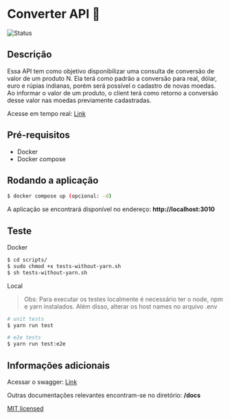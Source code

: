 # Converter API 💱

![Status](https://badgen.net/badge/api/up/green)

## Descrição

Essa API tem como objetivo disponibilizar uma consulta de conversão de valor de um produto N. Ela terá como padrão a conversão para real, dólar, euro e rúpias indianas, porém será possível o cadastro de novas moedas. Ao informar o valor de um produto, o client terá como retorno a conversão desse valor nas moedas previamente cadastradas.

Acesse em tempo real: [Link](https://converter-api.fly.dev/docs)

## Pré-requisitos

- Docker
- Docker compose

## Rodando a aplicação

```bash
$ docker compose up (opcional: -d)
```

A aplicação se encontrará disponível no endereço: **http://localhost:3010**

## Teste

Docker

```bash
$ cd scripts/
$ sudo chmod +x tests-without-yarn.sh
$ sh tests-without-yarn.sh
```

Local

> Obs: Para executar os testes localmente é necessário ter o node, npm e yarn instalados. Além disso, alterar os host names no arquivo .env

```bash
# unit tests
$ yarn run test

# e2e tests
$ yarn run test:e2e
```

## Informações adicionais

Acessar o swagger: [Link](http://localhost:3010/docs)

Outras documentações relevantes encontram-se no diretório: **/docs**

[MIT licensed](LICENSE)
